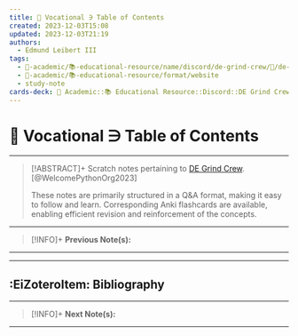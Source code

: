 ```yaml
---
title: 💼 Vocational ∋ Table of Contents
created: 2023-12-03T15:08
updated: 2023-12-03T21:19
authors:
  - Edmund Leibert III
tags:
  - 🔴-academic/📚-educational-resource/name/discord/de-grind-crew/🔖/de-grind-crew-∋-table-of-contents
  - 🔴-academic/📚-educational-resource/format/website
  - study-note
cards-deck: 🔴 Academic::📚 Educational Resource::Discord::DE Grind Crew::💼 Vocational::DE Grind Crew ∋ Table of Contents
---
```


# 💼 Vocational ∋ Table of Contents

---

> [!ABSTRACT]+ 
> Scratch notes pertaining to [DE Grind Crew](https://discord.gg/kqAxUDp8v4). [@WelcomePythonOrg2023]
> 
> These notes are primarily structured in a Q&A format, making it easy to follow and learn. Corresponding Anki flashcards are available, enabling efficient revision and reinforcement of the concepts.

---

> [!INFO]+ 
> **Previous Note(s):**
> 

---

---

## :EiZoteroItem: Bibliography

---

> [!INFO]+
> **Next Note(s):**

---
